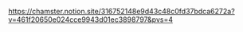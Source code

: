 https://chamster.notion.site/316752148e9d43c48c0fd37bdca6272a?v=461f20650e024cce9943d01ec3898797&pvs=4